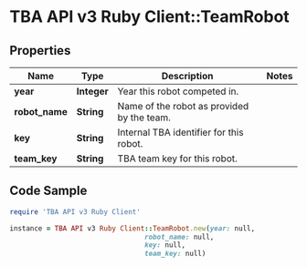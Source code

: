 # TBA API v3 Ruby Client::TeamRobot

## Properties

Name | Type | Description | Notes
------------ | ------------- | ------------- | -------------
**year** | **Integer** | Year this robot competed in. | 
**robot_name** | **String** | Name of the robot as provided by the team. | 
**key** | **String** | Internal TBA identifier for this robot. | 
**team_key** | **String** | TBA team key for this robot. | 

## Code Sample

```ruby
require 'TBA API v3 Ruby Client'

instance = TBA API v3 Ruby Client::TeamRobot.new(year: null,
                                 robot_name: null,
                                 key: null,
                                 team_key: null)
```


